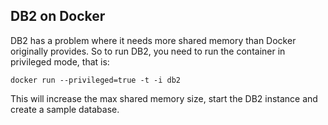 ## DB2 on Docker

DB2 has a problem where it needs more shared memory than Docker
originally provides.  So to run DB2, you need to run the container in
privileged mode, that is:

    docker run --privileged=true -t -i db2

This will increase the max shared memory size, start the DB2 instance
and create a sample database.